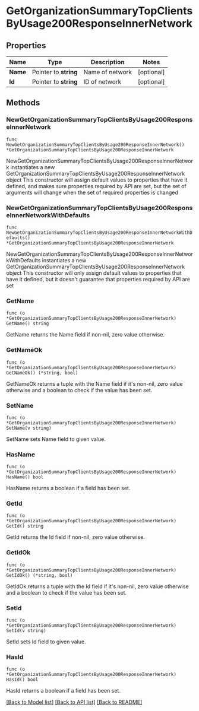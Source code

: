 # GetOrganizationSummaryTopClientsByUsage200ResponseInnerNetwork

## Properties

Name | Type | Description | Notes
------------ | ------------- | ------------- | -------------
**Name** | Pointer to **string** | Name of network | [optional] 
**Id** | Pointer to **string** | ID of network | [optional] 

## Methods

### NewGetOrganizationSummaryTopClientsByUsage200ResponseInnerNetwork

`func NewGetOrganizationSummaryTopClientsByUsage200ResponseInnerNetwork() *GetOrganizationSummaryTopClientsByUsage200ResponseInnerNetwork`

NewGetOrganizationSummaryTopClientsByUsage200ResponseInnerNetwork instantiates a new GetOrganizationSummaryTopClientsByUsage200ResponseInnerNetwork object
This constructor will assign default values to properties that have it defined,
and makes sure properties required by API are set, but the set of arguments
will change when the set of required properties is changed

### NewGetOrganizationSummaryTopClientsByUsage200ResponseInnerNetworkWithDefaults

`func NewGetOrganizationSummaryTopClientsByUsage200ResponseInnerNetworkWithDefaults() *GetOrganizationSummaryTopClientsByUsage200ResponseInnerNetwork`

NewGetOrganizationSummaryTopClientsByUsage200ResponseInnerNetworkWithDefaults instantiates a new GetOrganizationSummaryTopClientsByUsage200ResponseInnerNetwork object
This constructor will only assign default values to properties that have it defined,
but it doesn't guarantee that properties required by API are set

### GetName

`func (o *GetOrganizationSummaryTopClientsByUsage200ResponseInnerNetwork) GetName() string`

GetName returns the Name field if non-nil, zero value otherwise.

### GetNameOk

`func (o *GetOrganizationSummaryTopClientsByUsage200ResponseInnerNetwork) GetNameOk() (*string, bool)`

GetNameOk returns a tuple with the Name field if it's non-nil, zero value otherwise
and a boolean to check if the value has been set.

### SetName

`func (o *GetOrganizationSummaryTopClientsByUsage200ResponseInnerNetwork) SetName(v string)`

SetName sets Name field to given value.

### HasName

`func (o *GetOrganizationSummaryTopClientsByUsage200ResponseInnerNetwork) HasName() bool`

HasName returns a boolean if a field has been set.

### GetId

`func (o *GetOrganizationSummaryTopClientsByUsage200ResponseInnerNetwork) GetId() string`

GetId returns the Id field if non-nil, zero value otherwise.

### GetIdOk

`func (o *GetOrganizationSummaryTopClientsByUsage200ResponseInnerNetwork) GetIdOk() (*string, bool)`

GetIdOk returns a tuple with the Id field if it's non-nil, zero value otherwise
and a boolean to check if the value has been set.

### SetId

`func (o *GetOrganizationSummaryTopClientsByUsage200ResponseInnerNetwork) SetId(v string)`

SetId sets Id field to given value.

### HasId

`func (o *GetOrganizationSummaryTopClientsByUsage200ResponseInnerNetwork) HasId() bool`

HasId returns a boolean if a field has been set.


[[Back to Model list]](../README.md#documentation-for-models) [[Back to API list]](../README.md#documentation-for-api-endpoints) [[Back to README]](../README.md)



